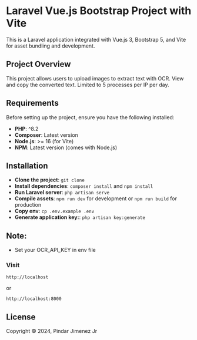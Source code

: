 # Laravel Vue.js Bootstrap Project with Vite

This is a Laravel application integrated with Vue.js 3, Bootstrap 5, and Vite for asset bundling and development.

## Project Overview

This project allows users to upload images to extract text with OCR. View and copy the converted text. Limited to 5 processes per IP per day.

## Requirements

Before setting up the project, ensure you have the following installed:

- **PHP**: ^8.2
- **Composer**: Latest version
- **Node.js**: >= 16 (for Vite)
- **NPM**: Latest version (comes with Node.js)

## Installation
- **Clone the project**: `git clone`
- **Install dependencies**: `composer install` and `npm install`
- **Run Laravel server**: `php artisan serve`
- **Compile assets**: `npm run dev` for development or `npm run build` for production
- **Copy env**: `cp .env.example .env`
- **Generate application key:**: `php artisan key:generate`

## Note: 
- Set your OCR_API_KEY in env file

### Visit
```
http://localhost
```

or

```
http://localhost:8000
```

## License
Copyright © 2024, Pindar Jimenez Jr